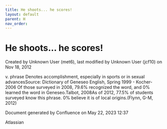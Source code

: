 ```yaml
---
title: He shoots... he scores!
layout: default
parent: H
nav_order:
---
```


# He shoots... he scores!

Created by  Unknown User (met6), last modified by  Unknown User (jcf10) on Nov 18, 2012

v. phrase Denotes accomplishment, especially in sports or in sexual advancesSource: Dictionary of Geneseo English, Spring 1999 - Kocher- 2006 Of those surveyed in 2008, 79.6% recognized the word, and 0% learned the word in Geneseo.Talbot, 2008As of 2012, 77.5% of students surveyed know this phrase. 0% believe it is of local origins.(Flynn, G-M, 2012)

Document generated by Confluence on May 22, 2023 12:37

Atlassian
